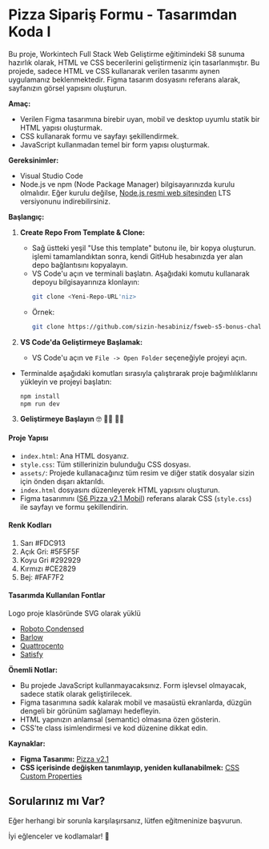 


# Pizza Sipariş Formu - Tasarımdan Koda I

Bu proje, Workintech Full Stack Web Geliştirme eğitimindeki S8 sunuma hazırlık olarak, HTML ve CSS becerilerini geliştirmeniz için tasarlanmıştır. Bu projede, sadece HTML ve CSS kullanarak verilen tasarımı aynen uygulamanız beklenmektedir. Figma tasarım dosyasını referans alarak, sayfanızın görsel yapısını oluşturun.

**Amaç:**

- Verilen Figma tasarımına birebir uyan, mobil ve desktop uyumlu statik bir HTML yapısı oluşturmak.
- CSS kullanarak formu ve sayfayı şekillendirmek.
- JavaScript kullanmadan temel bir form yapısı oluşturmak.

**Gereksinimler:**

- Visual Studio Code
- Node.js ve npm (Node Package Manager) bilgisayarınızda kurulu olmalıdır. Eğer kurulu değilse, [Node.js resmi web sitesinden](https://nodejs.org) LTS versiyonunu indirebilirsiniz.

**Başlangıç:**

1. **Create Repo From Template & Clone:**

   - Sağ üstteki yeşil "Use this template" butonu ile, bir kopya oluşturun. işlemi tamamlandıktan sonra, kendi GitHub hesabınızda yer alan depo bağlantısını kopyalayın.
   - VS Code'u açın ve terminali başlatın. Aşağıdaki komutu kullanarak depoyu bilgisayarınıza klonlayın:
     ```sh
     git clone <Yeni-Repo-URL'niz>
     ```
   - Örnek:
     ```sh
     git clone https://github.com/sizin-hesabiniz/fsweb-s5-bonus-challenge-html-pizza
     ```

2. **VS Code'da Geliştirmeye Başlamak:**
   - VS Code'u açın ve `File -> Open Folder` seçeneğiyle projeyi açın.

- Terminalde aşağıdaki komutları sırasıyla çalıştırarak proje bağımlılıklarını yükleyin ve projeyi başlatın:
  ```sh
  npm install
  npm run dev
  ```

3. **Geliştirmeye Başlayın** 🤓 👩‍💻 🧑‍💻

#### Proje Yapısı

- `index.html`: Ana HTML dosyanız.
- `style.css`: Tüm stillerinizin bulunduğu CSS dosyası.
- `assets/`: Projede kullanacağınız tüm resim ve diğer statik dosyalar sizin için önden dışarı aktarıldı.
- `index.html` dosyasını düzenleyerek HTML yapısını oluşturun.
- Figma tasarımını ([S6 Pizza v2.1 Mobil]([https://www.figma.com/design/q0xPW5uCel3rdzFgpjR9lt/S7-Challange-v2.1?node-id=0-1&t=YaF1bwQuJY7HrwS4-1)) referans alarak CSS (`style.css`) ile sayfayı ve formu şekillendirin.

#### Renk Kodları

1. Sarı #FDC913
2. Açık Gri: #5F5F5F
3. Koyu Gri #292929
4. Kırmızı #CE2829
5. Bej: #FAF7F2

#### Tasarımda Kullanılan Fontlar

Logo proje klasöründe SVG olarak yüklü

- [Roboto Condensed](https://fonts.google.com/specimen/Roboto+Condensed)
- [Barlow](https://fonts.google.com/specimen/Barlow)
- [Quattrocento](https://fonts.google.com/specimen/Quattrocento)
- [Satisfy](https://fonts.google.com/specimen/Satisfy)

**Önemli Notlar:**

- Bu projede JavaScript kullanmayacaksınız. Form işlevsel olmayacak, sadece statik olarak geliştirilecek.
- Figma tasarımına sadık kalarak mobil ve masaüstü ekranlarda, düzgün dengeli bir görünüm sağlamayı hedefleyin.
- HTML yapınızın anlamsal (semantic) olmasına özen gösterin.
- CSS'te class isimlendirmesi ve kod düzenine dikkat edin.

**Kaynaklar:**

- **Figma Tasarımı:** [Pizza v2.1](https://www.figma.com/design/q0xPW5uCel3rdzFgpjR9lt/S7-Challange-v2.1?node-id=0-1&t=YaF1bwQuJY7HrwS4-1)
- **CSS içerisinde değişken tanımlayıp, yeniden kullanabilmek:** [CSS Custom Properties](https://developer.mozilla.org/en-US/docs/Web/CSS/Using_CSS_custom_properties)

## Sorularınız mı Var?

Eğer herhangi bir sorunla karşılaşırsanız, lütfen eğitmeninize başvurun.

İyi eğlenceler ve kodlamalar! 🍕
